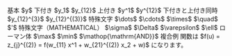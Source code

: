 ﻿<SJIS-MAC>
<ParaStyle:中見出し>基本
<ParaStyle:本文>$y$
<ParaStyle:中見出し>下付き
<ParaStyle:本文>$y_1$
<ParaStyle:本文>$y_{12}$
<ParaStyle:中見出し>上付き
<ParaStyle:本文>$y^1$
<ParaStyle:本文>$y^{12}$
<ParaStyle:中見出し>下付きと上付き同時
<ParaStyle:本文>$y_{12}^{3}$
<ParaStyle:本文>$y_{12}^{(3)}$
<ParaStyle:中見出し>特殊文字
<ParaStyle:本文>$\dots$
<ParaStyle:本文>$\cdots$
<ParaStyle:本文>$\times$
<ParaStyle:本文>$\quad$
<ParaStyle:本文>$'$
<ParaStyle:中見出し>特殊文字（MATHEMATICAL）
<ParaStyle:本文>$\sigma$
<ParaStyle:本文>$\Delta$
<ParaStyle:本文>$\varepsilon$
<ParaStyle:本文>$\ell$
<ParaStyle:中見出し>ローマン体
<ParaStyle:本文>$\max$
<ParaStyle:本文>$\min$
<ParaStyle:本文>$\mathop{\mathrm{AND}}$
<ParaStyle:中見出し>複合例
<ParaStyle:本文>関数は $f(u) = z_{j}^{(2)} = f(w_{11} x^1 + w_{21}^{(2)} x_2 + w)$ になります。
